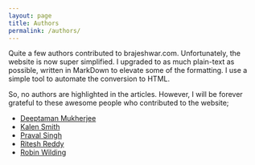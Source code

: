 ```yaml
---
layout: page
title: Authors
permalink: /authors/
---
```


Quite a few authors contributed to brajeshwar.com. Unfortunately, the website is now super simplified. I upgraded to as much plain-text as possible, written in MarkDown to elevate some of the formatting. I use a simple tool to automate the conversion to HTML.

So, no authors are highlighted in the articles. However, I will be forever grateful to these awesome people who contributed to the website;

- [Deeptaman Mukherjee](https://www.linkedin.com/in/deeptamanmukherjee/)
- [Kalen Smith](https://www.linkedin.com/in/kalen-smith-044b9413/)
- [Praval Singh](https://praval.com)
- [Ritesh Reddy](https://www.reddy2go.com)
- [Robin Wilding](https://www.linkedin.com/in/robin-wilding-91456428/)